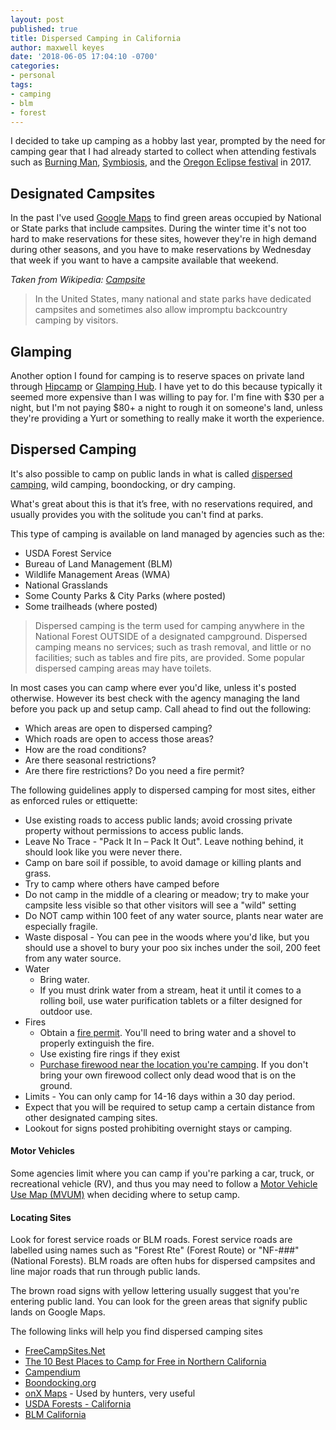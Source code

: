 ```yaml
---
layout: post
published: true
title: Dispersed Camping in California
author: maxwell keyes
date: '2018-06-05 17:04:10 -0700'
categories:
- personal
tags:
- camping
- blm
- forest
---
```


I decided to take up camping as a hobby last year, prompted by the need for
camping gear that I had already started to collect when attending festivals
such as [Burning Man], [Symbiosis], and the [Oregon Eclipse festival] in 2017.

## Designated Campsites

In the past I've used [Google Maps] to find green areas occupied by National
or State parks that include campsites. During the winter time it's not too
hard to make reservations for these sites, however they're in high demand during
other seasons, and you have to make reservations by Wednesday that week if you
want to have a campsite available that weekend.

_Taken from Wikipedia: [Campsite]_
> In the United States, many national and state parks have dedicated campsites
> and sometimes also allow impromptu backcountry camping by visitors.

## Glamping

Another option I found for camping is to reserve spaces on private land through
[Hipcamp] or [Glamping Hub]. I have yet to do this because typically it seemed
more expensive than I was willing to pay for. I'm fine with $30 per a night, but
I'm not paying $80+ a night to rough it on someone's land, unless they're
providing a Yurt or something to really make it worth the experience.

## Dispersed Camping

It's also possible to camp on public lands in what is called
[dispersed camping], wild camping, boondocking, or dry camping.

What's great about this is that it’s free, with no reservations required, and
usually provides you with the solitude you can't find at parks.

This type of camping is available on land managed by agencies such as the:

* USDA Forest Service
* Bureau of Land Management (BLM)
* Wildlife Management Areas (WMA)
* National Grasslands
* Some County Parks & City Parks (where posted)
* Some trailheads (where posted)

> Dispersed camping is the term used for camping anywhere in the National Forest
> OUTSIDE of a designated campground. Dispersed camping means no services; such
> as trash removal, and little or no facilities; such as tables and fire pits,
> are provided. Some popular dispersed camping areas may have toilets.

In most cases you can camp where ever you'd like, unless it's posted otherwise.
However its best check with the agency managing the land before you pack up and
setup camp. Call ahead to find out the following:

* Which areas are open to dispersed camping?
* Which roads are open to access those areas?
* How are the road conditions?
* Are there seasonal restrictions?
* Are there fire restrictions? Do you need a fire permit?

The following guidelines apply to dispersed camping for most sites, either as
enforced rules or ettiquette:

* Use existing roads to access public lands; avoid crossing private
  property without permissions to access public lands.
* Leave No Trace - "Pack It In – Pack It Out". Leave nothing behind, it should
  look like you were never there.
* Camp on bare soil if possible, to avoid damage or killing plants and grass.
* Try to camp where others have camped before
* Do not camp in the middle of a clearing or meadow; try to make your campsite
  less visible so that other visitors will see a "wild" setting
* Do NOT camp within 100 feet of any water source, plants near water are
  especially fragile.
* Waste disposal - You can pee in the woods where you'd like, but you should use
  a shovel to bury your poo six inches under the soil, 200 feet from any water
  source.
* Water
  * Bring water.
  * If you must drink water from a stream, heat it until it comes to a
  rolling boil, use water purification tablets or a filter designed for outdoor
  use.
* Fires
  * Obtain a [fire permit]. You'll need to bring water and a shovel to
    properly extinguish the fire.
  * Use existing fire rings if they exist
  * [Purchase firewood near the location you're camping]. If you don't bring
    your own firewood collect only dead wood that is on the ground.
* Limits - You can only camp for 14-16 days within a 30 day period.
* Expect that you will be required to setup camp a certain distance from other
  designated camping sites.
* Lookout for signs posted prohibiting overnight stays or camping.

#### Motor Vehicles

Some agencies limit where you can camp if you're parking a car, truck, or
recreational vehicle (RV), and thus you may need to follow a [Motor Vehicle Use
Map (MVUM)] when deciding where to setup camp.

#### Locating Sites

Look for forest service roads or BLM roads. Forest service roads are labelled
using names such as "Forest Rte" (Forest Route) or "NF-###" (National Forests).
BLM roads are often hubs for dispersed campsites and line major roads that run through public lands.

The brown road signs with yellow lettering usually suggest that you're entering
public land. You can look for the green areas that signify public lands on
Google Maps.

The following links will help you find dispersed camping sites

* [FreeCampSites.Net](http://freecampsites.net/)
* [The 10 Best Places to Camp for Free in Northern California]
* [Campendium](https://www.campendium.com/free-camping)
* [Boondocking.org](http://www.boondocking.org/)
* [onX Maps](https://www.onxmaps.com/) - Used by hunters, very useful
* [USDA Forests - California](https://www.fs.fed.us/recreation/map/state_list.shtml#C)
* [BLM California](https://www.blm.gov/california)

[dispersed camping]: https://gearjunkie.com/camp-free-public-land-dispersed-camping
[campsite]: https://en.wikipedia.org/wiki/Campsite#Campgrounds
[google maps]: https://www.google.com/maps/
[burning man]: https://burningman.org/
[Symbiosis]: http://symbiosisgathering.com/
[Oregon Eclipse festival]: https://vimeo.com/231974520
[Hipcamp]: https://www.hipcamp.com/
[Glamping Hub]: https://glampinghub.com/
[fire permit]: http://www.preventwildfireca.org/Campfire-Permit/
[Purchase firewood near the location you're camping]: http://firewood.ca.gov/
[Motor Vehicle Use Map (MVUM)]: https://www.fs.fed.us/recreation/programs/ohv/
[The 10 Best Places to Camp for Free in Northern California]: https://rootsrated.com/stories/the-10-best-places-to-camp-for-free-northern-california
